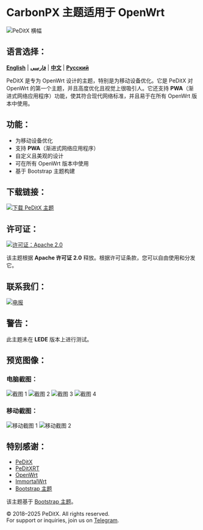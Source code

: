 # CarbonPX 主题适用于 OpenWrt

![PeDitX 横幅](https://raw.githubusercontent.com/peditx/luci-theme-carbonpx/refs/heads/main/luasrc/brand.png)

## 语言选择：

[**English**](README.md) | [**فارسی**](README_fa.md) | [**中文**](README_zh.md) | [**Русский**](README_ru.md)

PeDitX 是专为 OpenWrt 设计的主题，特别是为移动设备优化。它是 PeDitX 对 OpenWrt 的第一个主题，并且高度优化且视觉上很吸引人。它还支持 **PWA**（渐进式网络应用程序）功能，使其符合现代网络标准，并且易于在所有 OpenWrt 版本中使用。

## 功能：

- 为移动设备优化
- 支持 **PWA**（渐进式网络应用程序）
- 自定义且美观的设计
- 可在所有 OpenWrt 版本中使用
- 基于 Bootstrap 主题构建

## 下载链接：
[![下载 PeDitX 主题](https://img.shields.io/github/downloads/peditx/luci-theme-carbonpx/total.svg)](https://github.com/peditx/luci-theme-carbonpx/releases)

## 许可证：
[![许可证：Apache 2.0](https://img.shields.io/badge/License-Apache%202.0-blue.svg)](https://opensource.org/licenses/Apache-2.0)

该主题根据 **Apache 许可证 2.0** 释放。根据许可证条款，您可以自由使用和分发它。

## 联系我们：
[![电报](https://img.shields.io/badge/Telegram-加入现在-blue.svg)](https://t.me/peditx)

## 警告：
此主题未在 **LEDE** 版本上进行测试。

## 预览图像：

### 电脑截图：
![截图 1](https://raw.githubusercontent.com/peditx/luci-theme-peditx/refs/heads/main/screenshots/1.png)
![截图 2](https://raw.githubusercontent.com/peditx/luci-theme-peditx/refs/heads/main/screenshots/2.png)
![截图 3](https://raw.githubusercontent.com/peditx/luci-theme-peditx/refs/heads/main/screenshots/3.png)
![截图 4](https://raw.githubusercontent.com/peditx/luci-theme-peditx/refs/heads/main/screenshots/4.png)

### 移动截图：
![移动截图 1](https://raw.githubusercontent.com/peditx/luci-theme-peditx/refs/heads/main/screenshots/m1.PNG)
![移动截图 2](https://raw.githubusercontent.com/peditx/luci-theme-peditx/refs/heads/main/screenshots/m2.PNG)

## 特别感谢：

- [PeDitX](https://github.com/peditx)
- [PeDitXRT](https://github.com/peditx/peditxrt)
- [OpenWrt](https://github.com/openwrt)
- [ImmortalWrt](https://github.com/immortalwrt)
- [Bootstrap 主题](https://github.com/twbs/bootstrap)

该主题基于 [Bootstrap 主题](https://github.com/twbs/bootstrap)。


© 2018–2025 PeDitX. All rights reserved.  
For support or inquiries, join us on [Telegram](https://t.me/peditx).


